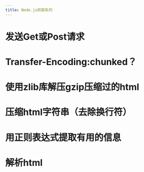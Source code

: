 ```yaml
---
title: Node.js抓取系列
---
```


# 发送Get或Post请求

# Transfer-Encoding:chunked？

# 使用zlib库解压gzip压缩过的html

# 压缩html字符串（去除换行符）

# 用正则表达式提取有用的信息

# 解析html





[解压gzip]: http://stackoverflow.com/questions/12148948/how-do-i-ungzip-decompress-a-nodejs-requests-module-gzip-response-body